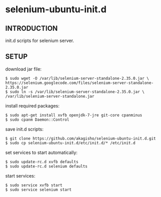 selenium-ubuntu-init.d
================

INTRODUCTION
-------------

init.d scripts for selenium server.

SETUP
-------------

download jar file:

    $ sudo wget -O /var/lib/selenium-server-standalone-2.35.0.jar \
    https://selenium.googlecode.com/files/selenium-server-standalone-2.35.0.jar
    $ sudo ln -s /var/lib/selenium-server-standalone-2.35.0.jar \
    /var/lib/selenium-server-standalone.jar

install required packages:

    $ sudo apt-get install xvfb openjdk-7-jre git-core cpanminus
    $ sudo cpanm Daemon::Control

save init.d scripts:

    $ git clone https://github.com/akagisho/selenium-ubuntu-init.d.git
    $ sudo cp selenium-ubuntu-init.d/etc/init.d/* /etc/init.d

set services to start automatically:

    $ sudo update-rc.d xvfb defaults
    $ sudo update-rc.d selenium defaults

start services:

    $ sudo service xvfb start
    $ sudo service selenium start
